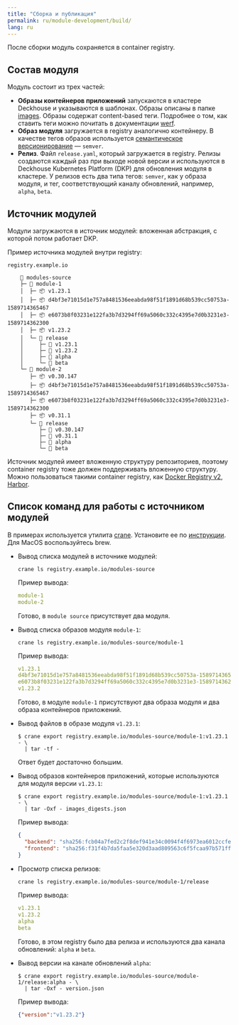 ```yaml
---
title: "Сборка и публикация"
permalink: ru/module-development/build/
lang: ru
---
```


<!-- @TODO добавить сценарий сборки -->

После сборки модуль сохраняется в container registry.

## Состав модуля

Модуль состоит из трех частей:
- **Образы контейнеров приложений** запускаются в кластере Deckhouse и указываются в шаблонах. Образы описаны в папке [images](module_folder.md#images). Образы содержат content-based теги. Подробнее о том, как ставить теги можно почитать в документации [werf](https://werf.io/documentation/v1.2/usage/build/process.html#tagging-images).
- **Образ модуля** загружается в registry аналогично контейнеру. В качестве тегов образов используется [семантическое версионирование](https://semver.org/lang/ru/) — `semver`.
- **Релиз**. Файл `release.yaml`, который загружается в registry. Релизы создаются каждый раз при выходе новой версии и используются в Deckhouse Kubernetes Platform (DKP) для обновления модуля в кластере. У релизов есть два типа тегов: `semver`, как у образа модуля, и тег, соответствующий каналу обновлений, например, `alpha`, `beta`.

## Источник модулей

Модули загружаются в источник модулей: вложенная абстракция, с которой потом работает DKP.

Пример источника модулей внутри registry:

```tree
registry.example.io

    📁 modules-source
    ├─ 📁 module-1
    │  ├─ 📦 v1.23.1
    │  ├─ 📦 d4bf3e71015d1e757a8481536eeabda98f51f1891d68b539cc50753a-1589714365467
    │  ├─ 📦 e6073b8f03231e122fa3b7d3294ff69a5060c332c4395e7d0b3231e3-1589714362300
    │  ├─ 📦 v1.23.2
    │  └─ 📁 release
    │     ├─ 📝 v1.23.1
    │     ├─ 📝 v1.23.2
    │     ├─ 📝 alpha
    │     └─ 📝 beta
    └─ 📁 module-2
       ├─ 📦 v0.30.147
       ├─ 📦 d4bf3e71015d1e757a8481536eeabda98f51f1891d68b539cc50753a-1589714365467
       ├─ 📦 e6073b8f03231e122fa3b7d3294ff69a5060c332c4395e7d0b3231e3-1589714362300
       ├─ 📦 v0.31.1
       └─ 📁 release
          ├─ 📝 v0.30.147
          ├─ 📝 v0.31.1
          ├─ 📝 alpha
          └─ 📝 beta
```

Источник модулей имеет вложенную структуру репозиториев, поэтому container registry тоже должен поддерживать вложенную структуру. Можно пользоваться такими container registry, как [Docker Registry v2](https://github.com/distribution/distribution), [Harbor](https://goharbor.io/).

## Список команд для работы с источником модулей

В примерах используется утилита [crane](https://github.com/google/go-containerregistry/tree/main/cmd/crane#crane). Установите ее по [инструкции](https://github.com/google/go-containerregistry/tree/main/cmd/crane#installation). Для MacOS воспользуйтесь brew.

* Вывод списка модулей в источнике модулей:

  ```shell
  crane ls registry.example.io/modules-source
  ```

  Пример вывода:

  ```yaml
  module-1
  module-2
  ```

  Готово, в `module source` присутствует два модуля.

* Вывод списка образов модуля `module-1`:

  ```shell
  crane ls registry.example.io/modules-source/module-1
  ```

  Пример вывода:

  ```yaml
  v1.23.1
  d4bf3e71015d1e757a8481536eeabda98f51f1891d68b539cc50753a-1589714365467
  e6073b8f03231e122fa3b7d3294ff69a5060c332c4395e7d0b3231e3-1589714362300
  v1.23.2
  ```

  Готово, в модуле `module-1` присутствуют два образа модуля и два образа контейнеров приложений.

* Вывод файлов в образе модуля `v1.23.1`:

  ```shell
  $ crane export registry.example.io/modules-source/module-1:v1.23.1 - \
    | tar -tf -
  ```

  Ответ будет достаточно большим.

* Вывод образов контейнеров приложений, которые используются для модуля версии `v1.23.1`:

  ```shell
  $ crane export registry.example.io/modules-source/module-1:v1.23.1 - \
    | tar -Oxf - images_digests.json
  ```

  Пример вывода:

  ```json
  {
    "backend": "sha256:fcb04a7fed2c2f8def941e34c0094f4f6973ea6012ccfe2deadb9a1032c1e4fb",
    "frontend": "sha256:f31f4b7da5faa5e320d3aad809563c6f5fcaa97b571fffa5c9cab103327cc0e8"
  }
  ```

* Просмотр списка релизов:

  ```sh
  crane ls registry.example.io/modules-source/module-1/release
  ```

  Пример вывода:

  ```yaml
  v1.23.1
  v1.23.2
  alpha
  beta
  ```

  Готово, в этом registry было два релиза и используются два канала обновлений: `alpha` и `beta`.

* Вывод версии на канале обновлений `alpha`:

  ```shell
  $ crane export registry.example.io/modules-source/module-1/release:alpha - \
    | tar -Oxf - version.json
  ```

  Пример вывода:

  ```json
  {"version":"v1.23.2"}
  ```
